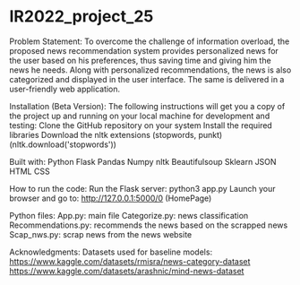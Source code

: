 # IR2022_project_25
                                                                                                  


Problem Statement:
To overcome the challenge of information overload, the proposed news recommendation system provides personalized news for the user based on his preferences, thus saving time and giving him the news he needs. Along with personalized recommendations, the news is also categorized and displayed in the user interface. The same is delivered in a user-friendly web application.

Installation (Beta Version):
The following instructions will get you a copy of the project up and running on your local machine for development and testing:
Clone the GitHub repository on your system
Install the required libraries
            Download the nltk extensions (stopwords, punkt) (nltk.download('stopwords'))

Built with:
Python
Flask
Pandas
Numpy
nltk
Beautifulsoup
Sklearn
JSON
HTML
CSS
            
How to run the code:
Run the Flask server: python3 app.py
Launch your browser and go to: http://127.0.0.1:5000/0 (HomePage)

Python files:
App.py: main file
Categorize.py: news classification
Recommendations.py: recommends the news based on the scrapped news
Scap_nws.py: scrap news from the news website


Acknowledgments:
Datasets used for baseline models:
          https://www.kaggle.com/datasets/rmisra/news-category-dataset
          https://www.kaggle.com/datasets/arashnic/mind-news-dataset
